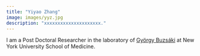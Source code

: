 ```yaml
---
title: "Yiyao Zhang"
image: images/yyz.jpg
description: "xxxxxxxxxxxxxxxxxxxxx."
---
```

I am a Post Doctoral Researcher in the laboratory of [György Buzsáki](https://buzsakilab.com/wp/labmembers/) at New York University School  of Medicine.
